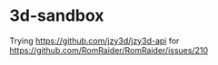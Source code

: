 # 3d-sandbox

Trying https://github.com/jzy3d/jzy3d-api for https://github.com/RomRaider/RomRaider/issues/210
